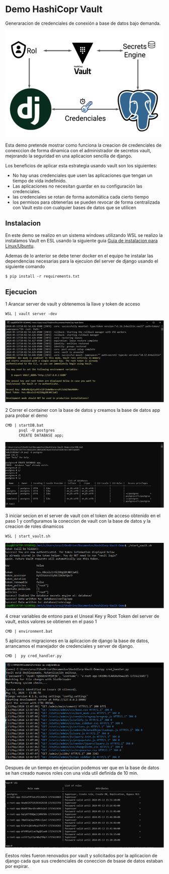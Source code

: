 # Demo HashiCopr Vault
Generaracion de credenciales de conexión a base de datos bajo demanda.

![demo](/img/demo.png)

Esta demo pretende mostrar como funciona la creacion de credenciales de conexccion de forma dinamica con el administrador de secretos vault, mejorando la seguridad en una aplicacion sencilla de django.

Los beneficios de aplicar esta estrategia usando vault son los siguientes:
- No hay unas credenciales que usen las aplicaciones que tengan un tiempo de vida indefinido.
- Las aplicaciones no necesitan guardar en su configuración las credenciales.
- las credenciales se rotan de forma automática cada cierto tiempo 
- los permisos para obtenerlas se pueden revocar de forma centralizada con Vault esto con cualquier bases de datos que se utilicen

## Instalacion 
En este demo se realizo en un sistema windows utilizando WSL se realizo la instalamos Vault en ESL usando la siguiente guia [Guia de instalacion para Linux/Ubuntu](https://developer.hashicorp.com/vault/tutorials/getting-started/getting-started-install).

Ademas de lo anterior se debe tener docker en el equipo he instalar las dependencias necesarias para la ejecuion del server de django usando el siguiente comando 

    $ pip install -r requirements.txt

## Ejecucion

1 Arancar server de vault y obtenemos la llave y token de acceso 

    WSL | vault server -dev

![demo](/img/server%20vault.PNG)

2 Correr el container con la base de datos y creamos la base de datos app para probar el demo

    CMD | startDB.bat
          psql -U postgres
          CREATE DATABASE app;

![demo](/img/start%20db.PNG)

3 iniciar secion en el server de vault con el token de acceso obtenido en el paso 1 y configuramos la coneccion de vault con la base de datos y la creacion de roles dinamicos 

    WSL | start_vault.sh

![demo](/img/config%20vault.PNG)

4 crear variables de entono para el Unseal Key y Root Token del server de vault, estos valores se obtienen en el paso 1 

    CMD | environment.bat


5 aplicamos migraciones en la aplicacion de django la base de datos, arrancamos el manejador de credenciales y server de django.

    CMD |  py cred_handler.py

![demo](/img/server%20django.PNG)

Despues de un tiempo en ejecucion podemos ver que en la base de datos se han creado nuevos roles con una vida util definida de 10 min.

![demo](/img/created%20roles.PNG)

Eestos roles fueron renovados por vault y solicitados por la aplicacion de django cada que sus credenciales de coneccion de bsase de datos estaban por expirar. 

